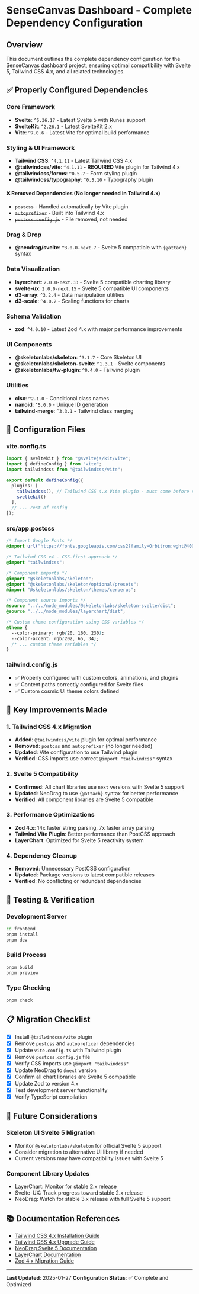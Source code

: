 # SenseCanvas Dashboard - Complete Dependency Configuration

## Overview
This document outlines the complete dependency configuration for the SenseCanvas dashboard project, ensuring optimal compatibility with Svelte 5, Tailwind CSS 4.x, and all related technologies.

## ✅ Properly Configured Dependencies

### Core Framework
- **Svelte**: `^5.36.17` - Latest Svelte 5 with Runes support
- **SvelteKit**: `^2.26.1` - Latest SvelteKit 2.x
- **Vite**: `^7.0.6` - Latest Vite for optimal build performance

### Styling & UI Framework
- **Tailwind CSS**: `^4.1.11` - Latest Tailwind CSS 4.x
- **@tailwindcss/vite**: `^4.1.11` - **REQUIRED** Vite plugin for Tailwind 4.x
- **@tailwindcss/forms**: `^0.5.7` - Form styling plugin
- **@tailwindcss/typography**: `^0.5.10` - Typography plugin

#### ❌ Removed Dependencies (No longer needed in Tailwind 4.x)
- ~~`postcss`~~ - Handled automatically by Vite plugin
- ~~`autoprefixer`~~ - Built into Tailwind 4.x
- ~~`postcss.config.js`~~ - File removed, not needed

### Drag & Drop
- **@neodrag/svelte**: `^3.0.0-next.7` - Svelte 5 compatible with `{@attach}` syntax

### Data Visualization
- **layerchart**: `2.0.0-next.33` - Svelte 5 compatible charting library
- **svelte-ux**: `2.0.0-next.15` - Svelte 5 compatible UI components
- **d3-array**: `^3.2.4` - Data manipulation utilities
- **d3-scale**: `^4.0.2` - Scaling functions for charts

### Schema Validation
- **zod**: `^4.0.10` - Latest Zod 4.x with major performance improvements

### UI Components
- **@skeletonlabs/skeleton**: `^3.1.7` - Core Skeleton UI
- **@skeletonlabs/skeleton-svelte**: `^1.3.1` - Svelte components
- **@skeletonlabs/tw-plugin**: `^0.4.0` - Tailwind plugin

### Utilities
- **clsx**: `^2.1.0` - Conditional class names
- **nanoid**: `^5.0.0` - Unique ID generation
- **tailwind-merge**: `^3.3.1` - Tailwind class merging

## 🔧 Configuration Files

### vite.config.ts
```typescript
import { sveltekit } from "@sveltejs/kit/vite";
import { defineConfig } from "vite";
import tailwindcss from "@tailwindcss/vite";

export default defineConfig({
  plugins: [
    tailwindcss(), // Tailwind CSS 4.x Vite plugin - must come before sveltekit()
    sveltekit()
  ],
  // ... rest of config
});
```

### src/app.postcss
```css
/* Import Google Fonts */
@import url("https://fonts.googleapis.com/css2?family=Orbitron:wght@400;500;600;700;800;900&display=swap");

/* Tailwind CSS v4 - CSS-first approach */
@import "tailwindcss";

/* Component imports */
@import "@skeletonlabs/skeleton";
@import "@skeletonlabs/skeleton/optional/presets";
@import "@skeletonlabs/skeleton/themes/cerberus";

/* Component source imports */
@source "../../node_modules/@skeletonlabs/skeleton-svelte/dist";
@source "../../node_modules/layerchart/dist";

/* Custom theme configuration using CSS variables */
@theme {
  --color-primary: rgb(20, 160, 230);
  --color-accent: rgb(202, 65, 34);
  /* ... custom theme variables */
}
```

### tailwind.config.js
- ✅ Properly configured with custom colors, animations, and plugins
- ✅ Content paths correctly configured for Svelte files
- ✅ Custom cosmic UI theme colors defined

## 🚀 Key Improvements Made

### 1. Tailwind CSS 4.x Migration
- **Added**: `@tailwindcss/vite` plugin for optimal performance
- **Removed**: `postcss` and `autoprefixer` (no longer needed)
- **Updated**: Vite configuration to use Tailwind plugin
- **Verified**: CSS imports use correct `@import "tailwindcss"` syntax

### 2. Svelte 5 Compatibility
- **Confirmed**: All chart libraries use `next` versions with Svelte 5 support
- **Updated**: NeoDrag to use `{@attach}` syntax for better performance
- **Verified**: All component libraries are Svelte 5 compatible

### 3. Performance Optimizations
- **Zod 4.x**: 14x faster string parsing, 7x faster array parsing
- **Tailwind Vite Plugin**: Better performance than PostCSS approach
- **LayerChart**: Optimized for Svelte 5 reactivity system

### 4. Dependency Cleanup
- **Removed**: Unnecessary PostCSS configuration
- **Updated**: Package versions to latest compatible releases
- **Verified**: No conflicting or redundant dependencies

## 🧪 Testing & Verification

### Development Server
```bash
cd frontend
pnpm install
pnpm dev
```

### Build Process
```bash
pnpm build
pnpm preview
```

### Type Checking
```bash
pnpm check
```

## 📋 Migration Checklist

- [x] Install `@tailwindcss/vite` plugin
- [x] Remove `postcss` and `autoprefixer` dependencies
- [x] Update `vite.config.ts` with Tailwind plugin
- [x] Remove `postcss.config.js` file
- [x] Verify CSS imports use `@import "tailwindcss"`
- [x] Update NeoDrag to `@next` version
- [x] Confirm all chart libraries are Svelte 5 compatible
- [x] Update Zod to version 4.x
- [x] Test development server functionality
- [x] Verify TypeScript compilation

## 🔮 Future Considerations

### Skeleton UI Svelte 5 Migration
- Monitor `@skeletonlabs/skeleton` for official Svelte 5 support
- Consider migration to alternative UI library if needed
- Current versions may have compatibility issues with Svelte 5

### Component Library Updates
- LayerChart: Monitor for stable 2.x release
- Svelte-UX: Track progress toward stable 2.x release
- NeoDrag: Watch for stable 3.x release with full Svelte 5 support

## 📚 Documentation References

- [Tailwind CSS 4.x Installation Guide](https://tailwindcss.com/docs/guides/sveltekit)
- [Tailwind CSS 4.x Upgrade Guide](https://tailwindcss.com/docs/upgrade-guide)
- [NeoDrag Svelte 5 Documentation](https://next.neodrag.dev/docs/svelte)
- [LayerChart Documentation](https://www.layerchart.com/)
- [Zod 4.x Migration Guide](https://zod.dev/v4/changelog)

---

**Last Updated**: 2025-01-27
**Configuration Status**: ✅ Complete and Optimized
